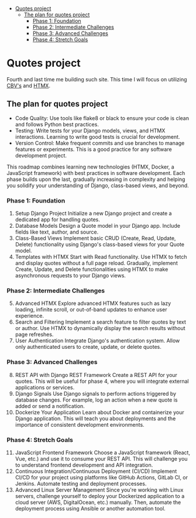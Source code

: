 - [Quotes project](#quotes-project)
  - [The plan for quotes project](#the-plan-for-quotes-project)
    - [Phase 1: Foundation](#phase-1-foundation)
    - [Phase 2: Intermediate Challenges](#phase-2-intermediate-challenges)
    - [Phase 3: Advanced Challenges](#phase-3-advanced-challenges)
    - [Phase 4: Stretch Goals](#phase-4-stretch-goals)


# Quotes project

Fourth and last time me building such site. This time I will focus on utilizing [CBV's](https://docs.djangoproject.com/en/5.0/topics/class-based-views/) and [HTMX](https://htmx.org/).

## The plan for quotes project

- Code Quality: Use tools like flake8 or black to ensure your code is clean and follows Python best practices.
- Testing: Write tests for your Django models, views, and HTMX interactions. Learning to write good tests is crucial for development.
- Version Control: Make frequent commits and use branches to manage features or experiments. This is a good practice for any software development project.

This roadmap combines learning new technologies (HTMX, Docker, a JavaScript framework) with best practices in software development. Each phase builds upon the last, gradually increasing in complexity and helping you solidify your understanding of Django, class-based views, and beyond.

### Phase 1: Foundation

1. Setup Django Project
Initialize a new Django project and create a dedicated app for handling quotes.
2. Database Models
Design a Quote model in your Django app. Include fields like text, author, and source.
3. Class-Based Views
Implement basic CRUD (Create, Read, Update, Delete) functionality using Django's class-based views for your Quote model.
4. Templates with HTMX
Start with Read functionality. Use HTMX to fetch and display quotes without a full page reload.
Gradually, implement Create, Update, and Delete functionalities using HTMX to make asynchronous requests to your Django views.


### Phase 2: Intermediate Challenges

5. Advanced HTMX
Explore advanced HTMX features such as lazy loading, infinite scroll, or out-of-band updates to enhance user experience.
6. Search and Filtering
Implement a search feature to filter quotes by text or author. Use HTMX to dynamically display the search results without page refreshes.
7. User Authentication
Integrate Django's authentication system. Allow only authenticated users to create, update, or delete quotes.

### Phase 3: Advanced Challenges

8. REST API with Django REST Framework
Create a REST API for your quotes. This will be useful for phase 4, where you will integrate external applications or services.
9. Django Signals
Use Django signals to perform actions triggered by database changes. For example, log an action when a new quote is added or send a notification.
10. Dockerize Your Application
Learn about Docker and containerize your Django application. This will teach you about deployments and the importance of consistent development environments.

### Phase 4: Stretch Goals

11. JavaScript Frontend Framework
Choose a JavaScript framework (React, Vue, etc.) and use it to consume your REST API. This will challenge you to understand frontend development and API integration.
12. Continuous Integration/Continuous Deployment (CI/CD)
Implement CI/CD for your project using platforms like GitHub Actions, GitLab CI, or Jenkins. Automate testing and deployment processes.
13. Advanced Linux Server Management
Since you're working with Linux servers, challenge yourself to deploy your Dockerized application to a cloud server (AWS, DigitalOcean, etc.) manually. Then, automate the deployment process using Ansible or another automation tool.